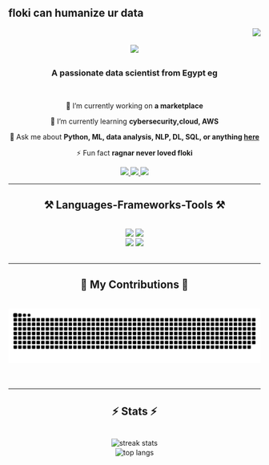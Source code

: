 ## floki can humanize ur data

<!--
**fl0ki0/fl0ki0** is a ✨ _special_ ✨ repository because its `README.md` (this file) appears on your GitHub profile.

Here are some ideas to get you started:

- 🔭 I’m currently working on ...
- 🌱 I’m currently learning ...
- 👯 I’m looking to collaborate on ...
- 🤔 I’m looking for help with ...
- 💬 Ask me about ...
- 📫 How to reach me: ...
- 😄 Pronouns: ...
- ⚡ Fun fact: ...
-->
<img align="right" src="https://visitor-badge.laobi.icu/badge?page_id=fl0ki0.fl0ki0" />

<h1 align="center">
    <img src="https://readme-typing-svg.herokuapp.com/?font=Righteous&size=35&center=true&vCenter=true&width=500&height=70&duration=4000&lines=Hi+There!+👋;+I'm+Islam+elgohary!;" />
</h1>

<h3 align="center">A passionate data scientist from Egypt eg</h3>

<br/>

<div align="center">
 
 🔭 I’m currently working on **a marketplace**

🌱 I’m currently learning **cybersecurity,cloud, AWS**

💬 Ask me about **Python, ML, data analysis, NLP, DL, SQL, or anything [here](https://github.com/fl0ki0/fl0ki0/issues)**

⚡ Fun fact **ragnar never loved floki**

 </div>
 
<div align="center"> 
  <a href="isgohary0@gmail.com">
    <img src="https://img.shields.io/badge/Gmail-333333?style=for-the-badge&logo=gmail&logoColor=red" />
  </a>
  <a href="https://www.linkedin.com/in/islam-elgohary-320762271" target="_blank">
    <img src="https://img.shields.io/badge/LinkedIn-0077B5?style=for-the-badge&logo=linkedin&logoColor=white" target="_blank" />
  </a>
  <a href="https://fl0ki0.github.io/" target="_blank">
     <img src="https://img.shields.io/badge/Portfolio-FF5722?style=for-the-badge&logo=todoist&logoColor=white" target="_blank" /> <!-- sqlite, safari, google-chrome are other good icon options -->
  </a>
</div>

 <hr/>
 
<h2 align="center">⚒️ Languages-Frameworks-Tools ⚒️</h2>
<br/>
<div align="center">
    <img src="https://skillicons.dev/icons?i=linux,python,mysql,vscode,github,git,r" />
    <img src="https://skillicons.dev/icons?i=java,firebase,mongodb,c,unity" /><br>
    <img src="https://skillicons.dev/icons?i=aws,supabase,raspberrypi,sqlite" />
    <img src="https://skillicons.dev/icons?i=kali" />
</div>


<br/>
<hr/>

<div align="center">
  <h2>🐍 My Contributions 🐍</h2>
  <br>
<img alt="snake eating my contributions" src="https://raw.githubusercontent.com/salesp07/salesp07/output/github-contribution-grid-snake.svg" />
    <br/><br/><br/>
</div>

<hr/>

<h2 align="center">⚡ Stats ⚡</h2>
<br>
<div align=center>
  <img width=390 src="https://github-readme-streak-stats-salesp07.vercel.app/?user=fl0ki0&count_private=true&theme=react&border_radius=10" alt="streak stats"/>
  <!-- <img width=390 src="https://github-readme-stats-salesp07.vercel.app/api?username=fl0ki0&count_private=true&show_icons=true&theme=react&rank_icon=github&border_radius=10" alt="readme stats" /> -->
  <br/>
  <img width=325 align="center" src="https://github-readme-stats-salesp07.vercel.app/api/top-langs/?username=fl0ki0&hide=HTML&langs_count=8&layout=compact&theme=react&border_radius=10&size_weight=0.5&count_weight=0.5&exclude_repo=github-readme-stats" alt="top langs" />
</div>

<br/><br/>


